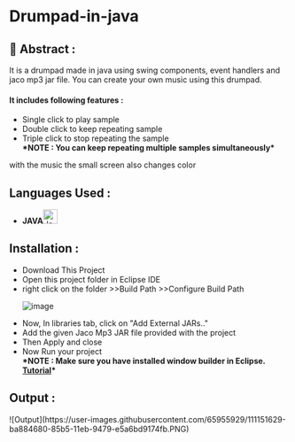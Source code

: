 # Drumpad-in-java
<h2>📙 Abstract :</h2>
<p>It is a drumpad made in java using swing components, event handlers and jaco mp3 jar file. You can create your own music using this drumpad.
<br><h4>It includes following features :</h4> 
  <ul>
  <li>Single click to play sample</li>
  <li>Double click to keep repeating sample</li>
  <li>Triple click to stop repeating the sample</li>
  <b>*NOTE : You can keep repeating multiple samples simultaneously*</b>
  </ul>
  with the music the small screen also changes color 
</p>
<h2>Languages Used : </h2>
<ul>
  <li><b>JAVA</b><img alt="Java" width="26px" src="https://cdn.iconscout.com/icon/free/png-256/java-43-569305.png" /></li>
</ul>
<h2>Installation :</h2>
<ul>
  <li>Download This Project</li>
  <li>Open this project folder in Eclipse IDE</li>
  <li>right click on the folder >>Build Path >>Configure Build Path</li>
  
  ![image](https://user-images.githubusercontent.com/65955929/111149804-595f7380-85b3-11eb-8ff6-2b8ae498bf94.png)
  
  <li>Now, In libraries tab, click on "Add External JARs.."</li>
  <li>Add the given Jaco Mp3 JAR file provided with the project</li>
  <li>Then Apply and close</li>
  <li>Now Run your project</li>
  <b>*NOTE : Make sure you have installed window builder in Eclipse. <a href="https://www.youtube.com/watch?v=ndhFmgzi6io">Tutorial</a>*</b>
</ul>
<h2>Output : </h2>
![Output](https://user-images.githubusercontent.com/65955929/111151629-ba884680-85b5-11eb-9479-e5a6bd9174fb.PNG)
